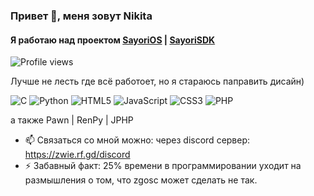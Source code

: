 ### Привет 👋, меня зовут Nikita
#### Я работаю над проектом [SayoriOS](https://github.com/pimnik98/SayoriOS) | [SayoriSDK](https://github.com/pimnik98/SayoriSDK)

![Profile views](https://koraderewa/about)  

Лучше не лесть где всё работоет, но я стараюсь паправить дисайн)

![C](https://img.shields.io/badge/c-%2300599C.svg?style=for-the-badge&logo=c&logoColor=white)
![Python](https://img.shields.io/badge/python-3670A0?style=for-the-badge&logo=python&logoColor=ffdd54)
![HTML5](https://img.shields.io/badge/html5-%23E34F26.svg?style=for-the-badge&logo=html5&logoColor=white)
![JavaScript](https://img.shields.io/badge/javascript-%23323330.svg?style=for-the-badge&logo=javascript&logoColor=%23F7DF1E)
![CSS3](https://img.shields.io/badge/css3-%231572B6.svg?style=for-the-badge&logo=css3&logoColor=white)
![PHP](https://img.shields.io/badge/php-%23777BB4.svg?style=for-the-badge&logo=php&logoColor=white)

а также Pawn | RenPy | JPHP

- 📫 Связаться со мной можно: через discord сервер: https://zwie.rf.gd/discord
- ⚡ Забавный факт: 25% времени в программировании уходит на размышления о том, что zgosc может сделать не так. 
